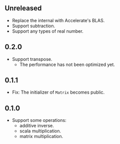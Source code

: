 ## Unreleased

- Replace the internal with Accelerate's BLAS.
- Support subtraction.
- Support any types of real number.

## 0.2.0

- Support transpose.
    - The performance has not been optimized yet.

## 0.1.1

- Fix: The initializer of `Matrix` becomes public.

## 0.1.0

- Support some operations:
    - additive inverse.
    - scala multiplication.
    - matrix multiplication.
